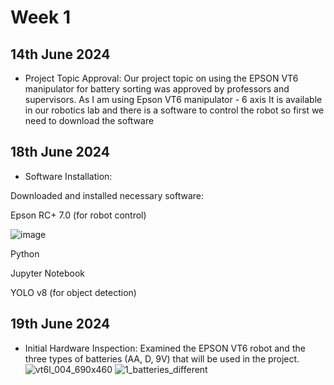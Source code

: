 
# Week 1
## 14th June 2024
* Project Topic Approval:
Our project topic on using the EPSON VT6 manipulator for battery sorting was approved by professors and supervisors.
As I am using Epson VT6 manipulator - 6 axis
It is available in our robotics lab
and there is a software to control the robot so first we need to download the software

## 18th June 2024
* Software Installation:

Downloaded and installed necessary software:

Epson RC+ 7.0 (for robot control)

![image](https://github.com/user-attachments/assets/d7fdbe8b-997c-4ed4-ab66-6e0676908029)


Python

Jupyter Notebook

YOLO v8 (for object detection)

##  19th June 2024
* Initial Hardware Inspection:
Examined the EPSON VT6 robot and the three types of batteries (AA, D, 9V) that will be used in the project.
![vt6l_004_690x460](https://github.com/user-attachments/assets/b2b908c3-9dcb-42b5-9300-df26403014e6)
![1_batteries_different](https://github.com/user-attachments/assets/fc342b71-e848-4df6-9936-e1cc04b0e2f4)
